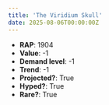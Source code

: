 ```yaml
---
title: 'The Viridium Skull'
date: 2025-08-06T00:00:00Z
---
```

- **RAP**: 1904
- **Value**: -1
- **Demand level**: -1
- **Trend**: -1
- **Projected?**: True
- **Hyped?**: True
- **Rare?**: True
